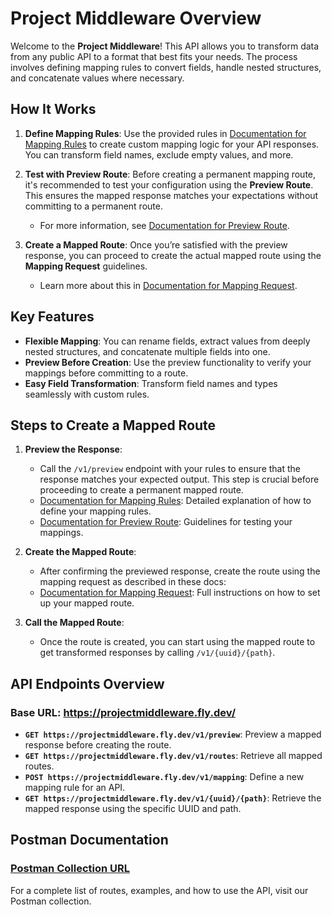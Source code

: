 # Project Middleware Overview

Welcome to the **Project Middleware**! This API allows you to transform data from any public API to a format that best fits your needs. The process involves defining mapping rules to convert fields, handle nested structures, and concatenate values where necessary.

## How It Works

1. **Define Mapping Rules**: Use the provided rules in [Documentation for Mapping Rules](./documentation/MappingRules.md) to create custom mapping logic for your API responses. You can transform field names, exclude empty values, and more.

2. **Test with Preview Route**: Before creating a permanent mapping route, it's recommended to test your configuration using the **Preview Route**. This ensures the mapped response matches your expectations without committing to a permanent route.

   - For more information, see [Documentation for Preview Route](./documentation/PreviewRoute.md).

3. **Create a Mapped Route**: Once you’re satisfied with the preview response, you can proceed to create the actual mapped route using the **Mapping Request** guidelines.

   - Learn more about this in [Documentation for Mapping Request](./documentation/MappingRequest.md).

## Key Features

- **Flexible Mapping**: You can rename fields, extract values from deeply nested structures, and concatenate multiple fields into one.
- **Preview Before Creation**: Use the preview functionality to verify your mappings before committing to a route.
- **Easy Field Transformation**: Transform field names and types seamlessly with custom rules.

## Steps to Create a Mapped Route

1. **Preview the Response**:
   - Call the `/v1/preview` endpoint with your rules to ensure that the response matches your expected output. This step is crucial before proceeding to create a permanent mapped route.
   - [Documentation for Mapping Rules](./documentation/MappingRules.md): Detailed explanation of how to define your mapping rules.
   - [Documentation for Preview Route](./documentation/PreviewRoute.md): Guidelines for testing your mappings.

2. **Create the Mapped Route**:
   - After confirming the previewed response, create the route using the mapping request as described in these docs:
   - [Documentation for Mapping Request](./documentation/MappingRequest.md): Full instructions on how to set up your mapped route.

3. **Call the Mapped Route**:
   - Once the route is created, you can start using the mapped route to get transformed responses by calling `/v1/{uuid}/{path}`.

## API Endpoints Overview

### Base URL: https://projectmiddleware.fly.dev/

- **`GET https://projectmiddleware.fly.dev/v1/preview`**: Preview a mapped response before creating the route.
- **`GET https://projectmiddleware.fly.dev/v1/routes`**: Retrieve all mapped routes.
- **`POST https://projectmiddleware.fly.dev/v1/mapping`**: Define a new mapping rule for an API.
- **`GET https://projectmiddleware.fly.dev/v1/{uuid}/{path}`**: Retrieve the mapped response using the specific UUID and path.

## Postman Documentation

### [Postman Collection URL](https://documenter.getpostman.com/view/28162587/2sAXjRX9p1#intro)
For a complete list of routes, examples, and how to use the API, visit our Postman collection. 
